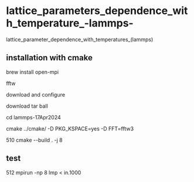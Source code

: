 # lattice_parameters_dependence_with_temperature_-lammps-
lattice_parameter_dependence_with_temperatures_(lammps)

## installation with cmake

brew install open-mpi

fftw

download and configure

download tar ball

cd lammps-17Apr2024

cmake ../cmake/ -D PKG_KSPACE=yes -D FFT=fftw3

  510  cmake --build . -j 8

  ## test

  512  mpirun -np 8 lmp < in.1000
